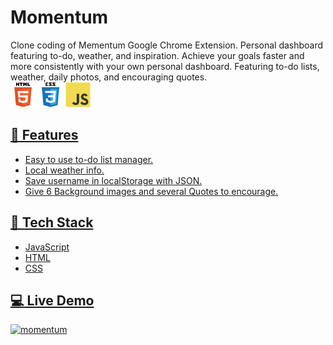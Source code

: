 # Momentum
Clone coding of Mementum Google Chrome Extension.
Personal dashboard featuring to-do, weather, and inspiration.
Achieve your goals faster and more consistently with your own personal dashboard. Featuring to-do lists, weather, daily photos, and encouraging quotes. <br>
<img src="https://raw.githubusercontent.com/devicons/devicon/master/icons/html5/html5-original-wordmark.svg" alt="html5" width="40" height="40"/> <a href="https://www.w3schools.com/css/" target="_blank" rel="noreferrer"> <img src="https://raw.githubusercontent.com/devicons/devicon/master/icons/css3/css3-original-wordmark.svg" alt="css3" width="40" height="40"/></a> <a href="https://developer.mozilla.org/en-US/docs/Web/JavaScript" target="_blank" rel="noreferrer"> <img src="https://raw.githubusercontent.com/devicons/devicon/master/icons/javascript/javascript-original.svg" alt="javascript" width="40" height="40"/>

## 🌱 Features 
- Easy to use to-do list manager.
- Local weather info.
- Save username in localStorage with JSON.
- Give 6 Background images and several Quotes to encourage. 

## 📌 Tech Stack
- JavaScript
- HTML
- CSS

## :computer: Live Demo
![momentum](https://user-images.githubusercontent.com/97131199/167239249-176f0ebf-569e-41f7-a84a-fb1ddde2edfb.gif)

